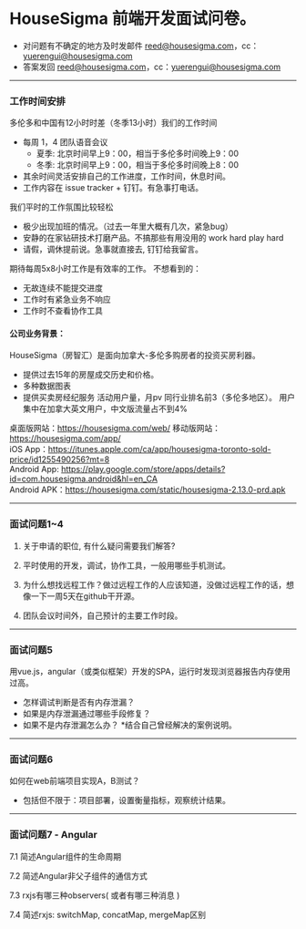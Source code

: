 # HouseSigma 前端开发面试问卷。

- 对问题有不确定的地方及时发邮件 reed@housesigma.com，cc：yuerengui@housesigma.com
- 答案发回 reed@housesigma.com，cc：yuerengui@housesigma.com

---
### 工作时间安排
多伦多和中国有12小时时差（冬季13小时）我们的工作时间
- 每周 1，4 团队语音会议
  - 夏季: 北京时间早上9：00，相当于多伦多时间晚上9：00
  - 冬季: 北京时间早上9：00，相当于多伦多时间晚上8：00
- 其余时间灵活安排自己的工作进度，工作时间，休息时间。
- 工作内容在 issue tracker + 钉钉。有急事打电话。

我们平时的工作氛围比较轻松
- 极少出现加班的情况。（过去一年里大概有几次，紧急bug）
- 安静的在家钻研技术打磨产品。不搞那些有用没用的 work hard play hard
- 请假，调休提前说。急事就直接去, 钉钉给我留言。

期待每周5x8小时工作是有效率的工作。
不想看到的：
- 无故连续不能提交进度
- 工作时有紧急业务不响应
- 工作时不查看协作工具

#### 公司业务背景：
HouseSigma（房智汇）是面向加拿大-多伦多购房者的投资买房利器。
- 提供过去15年的房屋成交历史和价格。
- 多种数据图表
- 提供买卖房经纪服务
活动用户量，月pv 同行业排名前3（多伦多地区）。
用户集中在加拿大英文用户，中文版流量占不到4%

桌面版网站：https://housesigma.com/web/
移动版网站：https://housesigma.com/app/    
iOS App：https://itunes.apple.com/ca/app/housesigma-toronto-sold-price/id1255490256?mt=8    
Android App: https://play.google.com/store/apps/details?id=com.housesigma.android&hl=en_CA    
Android APK：https://housesigma.com/static/housesigma-2.13.0-prd.apk    


---
### 面试问题1~4
1. 关于申请的职位, 有什么疑问需要我们解答?


2. 平时使用的开发，调试，协作工具，一般用哪些手机测试。


3. 为什么想找远程工作？做过远程工作的人应该知道，没做过远程工作的话，想像一下一周5天在github干开源。


4. 团队会议时间外，自己预计的主要工作时段。



---
### 面试问题5
用vue.js，angular（或类似框架）开发的SPA，运行时发现浏览器报告内存使用过高。
- 怎样调试判断是否有内存泄漏？
- 如果是内存泄漏通过哪些手段修复？
- 如果不是内存泄漏怎么办？
*结合自己曾经解决的案例说明。


---
### 面试问题6
如何在web前端项目实现A，B测试？
- 包括但不限于：项目部署，设置衡量指标，观察统计结果。


---
### 面试问题7 - Angular
7.1 简述Angular组件的⽣命周期

7.2 简述Angular⾮⽗⼦组件的通信⽅式

7.3 rxjs有哪三种observers( 或者有哪三种消息 )

7.4 简述rxjs: switchMap, concatMap, mergeMap区别
